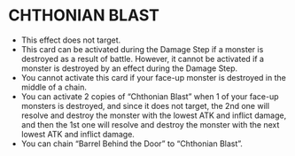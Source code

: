 # CHTHONIAN BLAST

*   This effect does not target.
*   This card can be activated during the Damage Step if a monster is destroyed as a result of battle. However, it cannot be activated if a monster is destroyed by an effect during the Damage Step.
*   You cannot activate this card if your face-up monster is destroyed in the middle of a chain.
*   You can activate 2 copies of “Chthonian Blast” when 1 of your face-up monsters is destroyed, and since it does not target, the 2nd one will resolve and destroy the monster with the lowest ATK and inflict damage, and then the 1st one will resolve and destroy the monster with the next lowest ATK and inflict damage.
*   You can chain “Barrel Behind the Door” to “Chthonian Blast”.
